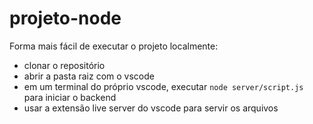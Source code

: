 # projeto-node
Forma mais fácil de executar o projeto localmente:
- clonar o repositório
- abrir a pasta raiz com o vscode
- em um terminal do próprio vscode, executar `node server/script.js` para iniciar o backend
- usar a extensão live server do vscode para servir os arquivos
